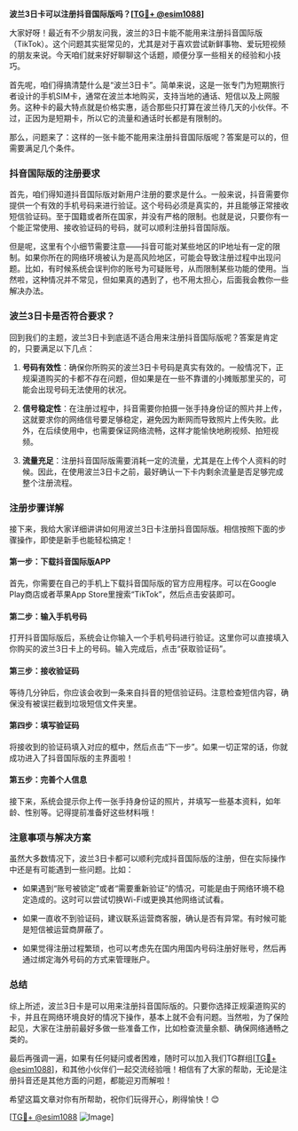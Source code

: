 **波兰3日卡可以注册抖音国际版吗？[[TG💪+ @esim1088](https://t.me/s/esim1088)]**

大家好呀！最近有不少朋友问我，波兰的3日卡能不能用来注册抖音国际版（TikTok）。这个问题其实挺常见的，尤其是对于喜欢尝试新鲜事物、爱玩短视频的朋友来说。今天咱们就来好好聊聊这个话题，顺便分享一些相关的经验和小技巧。

首先呢，咱们得搞清楚什么是“波兰3日卡”。简单来说，这是一张专门为短期旅行者设计的手机SIM卡，通常在波兰本地购买，支持当地的通话、短信以及上网服务。这种卡的最大特点就是价格实惠，适合那些只打算在波兰待几天的小伙伴。不过，正因为是短期卡，所以它的流量和通话时长都是有限制的。

那么，问题来了：这样的一张卡能不能用来注册抖音国际版呢？答案是可以的，但需要满足几个条件。

### 抖音国际版的注册要求

首先，咱们得知道抖音国际版对新用户注册的要求是什么。一般来说，抖音需要你提供一个有效的手机号码来进行验证。这个号码必须是真实的，并且能够正常接收短信验证码。至于国籍或者所在国家，并没有严格的限制。也就是说，只要你有一个能正常使用、接收验证码的号码，就可以顺利注册抖音国际版。

但是呢，这里有个小细节需要注意——抖音可能对某些地区的IP地址有一定的限制。如果你所在的网络环境被认为是高风险地区，可能会导致注册过程中出现问题。比如，有时候系统会误判你的账号为可疑账号，从而限制某些功能的使用。当然啦，这种情况并不常见，但如果真的遇到了，也不用太担心，后面我会教你一些解决办法。

### 波兰3日卡是否符合要求？

回到我们的主题，波兰3日卡到底适不适合用来注册抖音国际版呢？答案是肯定的，只要满足以下几点：

1. **号码有效性**：确保你所购买的波兰3日卡号码是真实有效的。一般情况下，正规渠道购买的卡都不存在问题，但如果是在一些不靠谱的小摊贩那里买的，可能会出现号码无法使用的状况。
   
2. **信号稳定性**：在注册过程中，抖音需要你拍摄一张手持身份证的照片并上传，这就要求你的网络信号要足够稳定，避免因为断网而导致照片上传失败。此外，在后续使用中，也需要保证网络流畅，这样才能愉快地刷视频、拍短视频。

3. **流量充足**：注册抖音国际版需要消耗一定的流量，尤其是在上传个人资料的时候。因此，在使用波兰3日卡之前，最好确认一下卡内剩余流量是否足够完成整个注册流程。

### 注册步骤详解

接下来，我给大家详细讲讲如何用波兰3日卡注册抖音国际版。相信按照下面的步骤操作，即使是新手也能轻松搞定！

#### 第一步：下载抖音国际版APP
首先，你需要在自己的手机上下载抖音国际版的官方应用程序。可以在Google Play商店或者苹果App Store里搜索“TikTok”，然后点击安装即可。

#### 第二步：输入手机号码
打开抖音国际版后，系统会让你输入一个手机号码进行验证。这里你可以直接填入你购买的波兰3日卡上的号码。输入完成后，点击“获取验证码”。

#### 第三步：接收验证码
等待几分钟后，你应该会收到一条来自抖音的短信验证码。注意检查短信内容，确保没有被误拦截到垃圾短信文件夹里。

#### 第四步：填写验证码
将接收到的验证码填入对应的框中，然后点击“下一步”。如果一切正常的话，你就成功进入了抖音国际版的主界面啦！

#### 第五步：完善个人信息
接下来，系统会提示你上传一张手持身份证的照片，并填写一些基本资料，如年龄、性别等。记得提前准备好这些材料哦！

### 注意事项与解决方案

虽然大多数情况下，波兰3日卡都可以顺利完成抖音国际版的注册，但在实际操作中还是有可能遇到一些问题。比如：

- 如果遇到“账号被锁定”或者“需要重新验证”的情况，可能是由于网络环境不稳定造成的。这时可以尝试切换Wi-Fi或更换其他网络试试看。
  
- 如果一直收不到验证码，建议联系运营商客服，确认是否有异常。有时候可能是短信被运营商屏蔽了。

- 如果觉得注册过程繁琐，也可以考虑先在国内用国内号码注册好账号，然后再通过绑定海外号码的方式来管理账户。

### 总结

综上所述，波兰3日卡是可以用来注册抖音国际版的。只要你选择正规渠道购买的卡，并且在网络环境良好的情况下操作，基本上就不会有问题。当然啦，为了保险起见，大家在注册前最好多做一些准备工作，比如检查流量余额、确保网络通畅之类的。

最后再强调一遍，如果有任何疑问或者困难，随时可以加入我们TG群组[[TG💪+ @esim1088](https://t.me/s/esim1088)]，和其他小伙伴们一起交流经验哦！相信有了大家的帮助，无论是注册抖音还是其他方面的问题，都能迎刃而解啦！

希望这篇文章对你有所帮助，祝你们玩得开心，刷得愉快！😊

[[TG💪+ @esim1088](https://t.me/s/esim1088) ![Image](https://i.postimg.cc/4NQfJmqS/Snipaste-2025-05-13-00-14-12.png)]